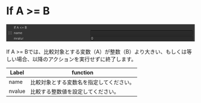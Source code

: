 
# If A >= B
![IfLessThanOrEqual](img/IfLessThanOrEqual.jpg)

If A >= Bでは、比較対象とする変数（A）が整数（B）より大きい、もしくは等しい場合、以降のアクションを実行せずに終了します。


|  Label |  function  |
| ----   | ---- |
| name | 比較対象とする変数名を指定してください。 |
| nvalue | 比較する整数値を設定してください。 |

